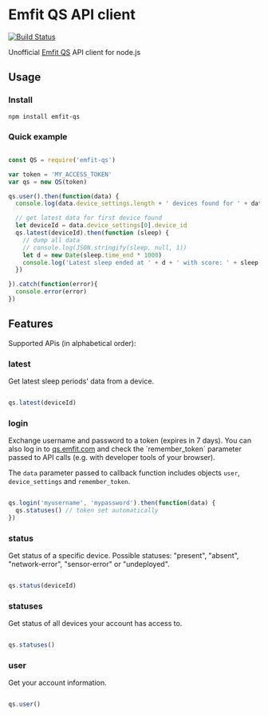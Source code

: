 # Emfit QS API client

[![Build Status](https://travis-ci.org/samuelmr/emfit-qs.svg?branch=master)](https://travis-ci.org/samuelmr/emfit-qs)

Unofficial [Emfit QS](https://www.emfitqs.com/) API client for node.js

## Usage

### Install

```
npm install emfit-qs
```

### Quick example

```js

const QS = require('emfit-qs')

var token = 'MY_ACCESS_TOKEN'
var qs = new QS(token)

qs.user().then(function(data) {
  console.log(data.device_settings.length + ' devices found for ' + data.user.email)

  // get latest data for first device found
  let deviceId = data.device_settings[0].device_id
  qs.latest(deviceId).then(function (sleep) {
    // dump all data
    // console.log(JSON.stringify(sleep, null, 1))
    let d = new Date(sleep.time_end * 1000)
    console.log('Latest sleep ended at ' + d + ' with score: ' + sleep.sleep_score)
  })

}).catch(function(error){
  console.error(error)
})

```

## Features
Supported APis (in alphabetical order):

### latest
Get latest sleep periods' data from a device.
```js

qs.latest(deviceId)

```

### login
Exchange username and password to a token (expires in 7 days).
You can also log in to [qs.emfit.com](https://qs.emfit.com/) and check
the ´remember_token´ parameter passed to API calls (e.g. with developer
tools of your browser).

The `data` parameter passed to callback function includes objects `user`,
`device_settings` and `remember_token`.

```js

qs.login('myusername', 'mypassword').then(function(data) {
  qs.statuses() // token set automatically
})

```

### status
Get status of a specific device. Possible statuses: "present", "absent",
"network-error", "sensor-error" or "undeployed".
```js

qs.status(deviceId)

```

### statuses
Get status of all devices your account has access to.
```js

qs.statuses()

```

### user
Get your account information.
```js

qs.user()

```
